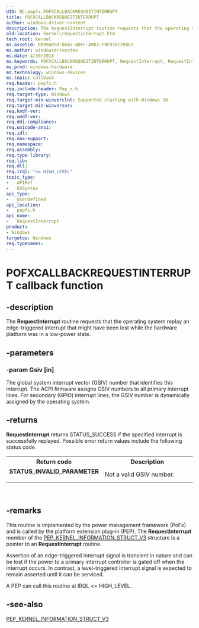 ```yaml
---
UID: NC:pepfx.POFXCALLBACKREQUESTINTERRUPT
title: POFXCALLBACKREQUESTINTERRUPT
author: windows-driver-content
description: The RequestInterrupt routine requests that the operating system replay an edge-triggered interrupt that might have been lost while the hardware platform was in a low-power state.
old-location: kernel\requestinterrupt.htm
tech.root: kernel
ms.assetid: B999405D-D6A5-4DFF-A902-F9C938C29063
ms.author: windowsdriverdev
ms.date: 4/30/2018
ms.keywords: POFXCALLBACKREQUESTINTERRUPT, RequestInterrupt, RequestInterrupt routine [Kernel-Mode Driver Architecture], kernel.requestinterrupt, pepfx/RequestInterrupt
ms.prod: windows-hardware
ms.technology: windows-devices
ms.topic: callback
req.header: pepfx.h
req.include-header: Pep_x.h
req.target-type: Windows
req.target-min-winverclnt: Supported starting with Windows 10.
req.target-min-winversvr: 
req.kmdf-ver: 
req.umdf-ver: 
req.ddi-compliance: 
req.unicode-ansi: 
req.idl: 
req.max-support: 
req.namespace: 
req.assembly: 
req.type-library: 
req.lib: 
req.dll: 
req.irql: "<= HIGH_LEVEL"
topic_type:
-	APIRef
-	kbSyntax
api_type:
-	UserDefined
api_location:
-	pepfx.h
api_name:
-	RequestInterrupt
product:
- Windows
targetos: Windows
req.typenames: 
---
```


# POFXCALLBACKREQUESTINTERRUPT callback function


## -description


The <b>RequestInterrupt</b> routine requests that the operating system replay an edge-triggered interrupt that might have been lost while the hardware platform was in a low-power state.


## -parameters




### -param Gsiv [in]

The global system interrupt vector (GSIV) number that identifies this interrupt. The ACPI firmware assigns GSIV numbers to all primary interrupt lines. For secondary (GPIO) interrupt lines, the GSIV number is dynamically assigned by the operating system.


## -returns



<b>RequestInterrupt</b> returns STATUS_SUCCESS if the specified interrupt is successfully replayed. Possible error return values include the following status code.

<table>
<tr>
<th>Return code</th>
<th>Description</th>
</tr>
<tr>
<td width="40%">
<dl>
<dt><b>STATUS_INVALID_PARAMETER</b></dt>
</dl>
</td>
<td width="60%">
Not a valid GSIV number.

</td>
</tr>
</table>
 




## -remarks



This routine is implemented by the power management framework (PoFx) and is called by the platform extension plug-in (PEP). The <b>RequestInterrupt</b> member of the <a href="https://msdn.microsoft.com/library/windows/hardware/mt186747">PEP_KERNEL_INFORMATION_STRUCT_V3</a> structure is a pointer to an <b>RequestInterrupt</b> routine.

Assertion of an edge-triggered interrupt signal is transient in nature and can be lost if the power to a primary interrupt controller is gated off when the interrupt occurs. In contrast, a level-triggered interrupt signal is expected to remain asserted until it can be serviced.

A PEP can call this routine at IRQL &lt;= HIGH_LEVEL.




## -see-also




<a href="https://msdn.microsoft.com/library/windows/hardware/mt186747">PEP_KERNEL_INFORMATION_STRUCT_V3</a>
 

 

